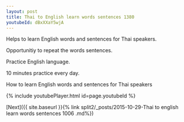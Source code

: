 ```yaml
---
layout: post
title: Thai to English learn words sentences 1380 
youtubeId: dBxXXaY5wjA
---
```

 
 
Helps to learn English words and sentences for Thai speakers.

Opportunitiy to repeat the words sentences. 

Practice English language. 
 
10 minutes practice every day. 
 
How to learn English words and sentences for Thai speakers 
 
{% include youtubePlayer.html id=page.youtubeId %}
 
 
[Next]({{ site.baseurl }}{% link  split2/_posts/2015-10-29-Thai to english learn words sentences 1006 .md%})
 
